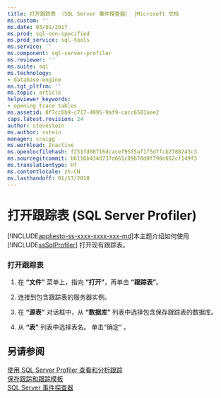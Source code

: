 ```yaml
---
title: 打开跟踪表 （SQL Server 事件探查器） |Microsoft 文档
ms.custom: ''
ms.date: 03/01/2017
ms.prod: sql-non-specified
ms.prod_service: sql-tools
ms.service: ''
ms.component: sql-server-profiler
ms.reviewer: ''
ms.suite: sql
ms.technology:
- database-engine
ms.tgt_pltfrm: ''
ms.topic: article
helpviewer_keywords:
- opening trace tables
ms.assetid: 8f7cc6b9-c717-4995-9af9-cacc6501aee2
caps.latest.revision: 24
author: stevestein
ms.author: sstein
manager: craigg
ms.workload: Inactive
ms.openlocfilehash: f251fd08716dcacef95f5af1f5dffcb2788243c3
ms.sourcegitcommit: b6116b434d737d661c09b78d0f798c652cf149f3
ms.translationtype: HT
ms.contentlocale: zh-CN
ms.lasthandoff: 01/17/2018
---
```

# <a name="open-a-trace-table-sql-server-profiler"></a>打开跟踪表 (SQL Server Profiler)
[!INCLUDE[appliesto-ss-xxxx-xxxx-xxx-md](../../includes/appliesto-ss-xxxx-xxxx-xxx-md.md)]本主题介绍如何使用 [!INCLUDE[ssSqlProfiler](../../includes/sssqlprofiler-md.md)] 打开现有跟踪表。  
  
### <a name="to-open-a-trace-table"></a>打开跟踪表  
  
1.  在 **“文件”** 菜单上，指向 **“打开”**，再单击 **“跟踪表”**。  
  
2.  连接到包含跟踪表的服务器实例。  
  
3.  在 **“源表”** 对话框中，从 **“数据库”** 列表中选择包含保存跟踪表的数据库。  
  
4.  从 **“表”** 列表中选择表名。 单击“确定” 。  
  
## <a name="see-also"></a>另请参阅  
 [使用 SQL Server Profiler 查看和分析跟踪](../../tools/sql-server-profiler/view-and-analyze-traces-with-sql-server-profiler.md)   
 [保存跟踪和跟踪模板](../../tools/sql-server-profiler/save-traces-and-trace-templates.md)   
 [SQL Server 事件探查器](../../tools/sql-server-profiler/sql-server-profiler.md)  
  
  
